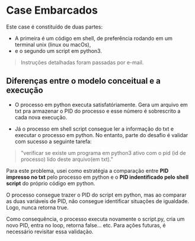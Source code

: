 # Case Embarcados

Este case é constituído de duas partes:
- A primeira é um código em shell, de preferência rodando em um terminal unix (linux ou macOs), 
- e o segundo um script em python3.

> Instruções detalhadas foram passadas por e-mail.

## Diferenças entre o modelo conceitual e a execução
- O processo em python executa satisfatóriamente. Gera um arquivo em txt pra armazenar o PID do processo e esse número é sobrescrito a cada nova execução.

- Já o processo em shell script consegue ler a informação do txt e executar o processo em python. 
No entanto, parte do desafio é validar com sucesso a seguinte tarefa: 
> "verificar se existe um programa em python3 ativo com o pid (id de processo) lido deste arquivo(em txt)."

Para este problema, usei como estratégia a comparação entre **PID impresso no txt** pelo processo em python e o **PID indentificado pelo shell script** do próprio código em python.

O processo consegue trazer o PID do script em python, mas ao comparar as duas variáveis de PID, não consegue identificar situações de igualdade. Logo, nunca retorna true.

Como consequência, o processo executa novamente o script.py, cria um novo PID, entra no loop, retorna false... etc.
Para ações futuras, é necessário revisitar essa validação.